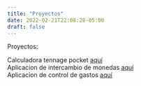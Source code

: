 ```yaml
---
title: "Proyectos"
date: 2022-02-21T22:08:28-05:00
draft: false
---
```


Proyectos:

Calculadora tennage pocket [aquí](https://github.com/erckmartn/teenage-pocket-calculator)  
Aplicacion de intercambio de monedas [aquí](https://github.com/erckmartn/exchange-app)  
Aplicacion de control de gastos [aquí](https://github.com/erckmartn/control-de-gastos)
